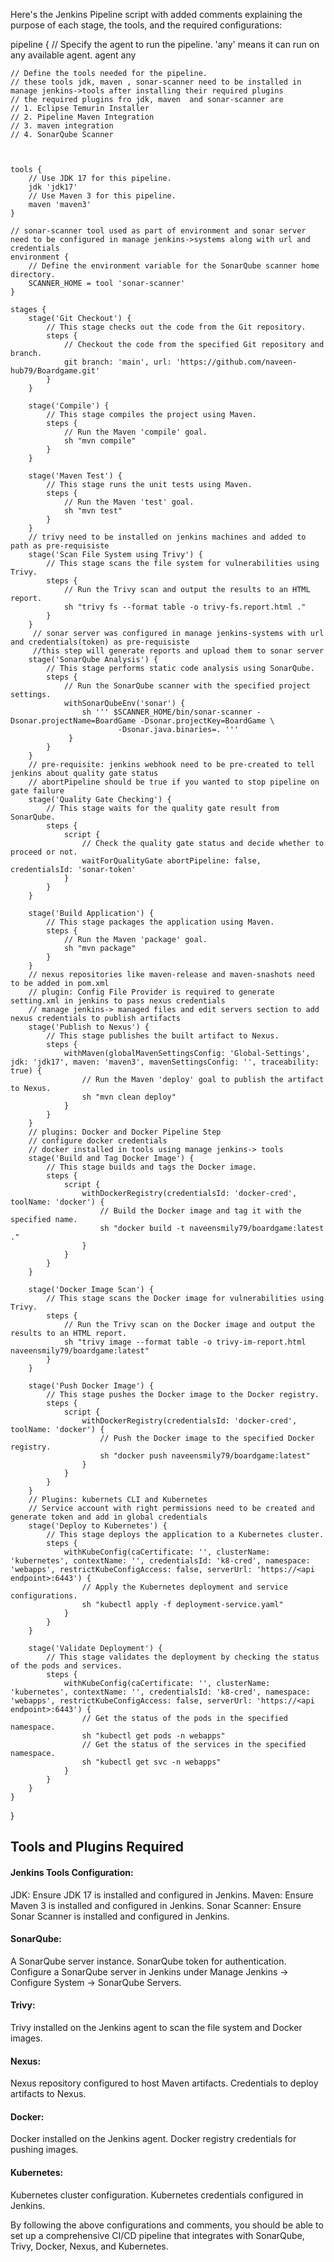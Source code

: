 Here's the Jenkins Pipeline script with added comments explaining the purpose of each stage, the tools, and the required configurations:

pipeline {
    // Specify the agent to run the pipeline. 'any' means it can run on any available agent.
    agent any
    
    // Define the tools needed for the pipeline.
    // these tools jdk, maven , sonar-scanner need to be installed in manage jenkins->tools after installing their required plugins
    // the required plugins fro jdk, maven  and sonar-scanner are 
    // 1. Eclipse Temurin Installer
    // 2. Pipeline Maven Integration
    // 3. maven integration
    // 4. SonarQube Scanner



    tools {
        // Use JDK 17 for this pipeline.
        jdk 'jdk17'
        // Use Maven 3 for this pipeline.
        maven 'maven3'
    }

    // sonar-scanner tool used as part of environment and sonar server need to be configured in manage jenkins->systems along with url and credentials
    environment {
        // Define the environment variable for the SonarQube scanner home directory.
        SCANNER_HOME = tool 'sonar-scanner'
    }
    
    stages {
        stage('Git Checkout') {
            // This stage checks out the code from the Git repository.
            steps {
                // Checkout the code from the specified Git repository and branch.
                git branch: 'main', url: 'https://github.com/naveen-hub79/Boardgame.git'
            }
        }

        stage('Compile') {
            // This stage compiles the project using Maven.
            steps {
                // Run the Maven 'compile' goal.
                sh "mvn compile"
            }
        }

        stage('Maven Test') {
            // This stage runs the unit tests using Maven.
            steps {
                // Run the Maven 'test' goal.
                sh "mvn test"
            }
        }
        // trivy need to be installed on jenkins machines and added to path as pre-requisiste
        stage('Scan File System using Trivy') {
            // This stage scans the file system for vulnerabilities using Trivy.
            steps {
                // Run the Trivy scan and output the results to an HTML report.
                sh "trivy fs --format table -o trivy-fs.report.html ."
            }
        }
         // sonar server was configured in manage jenkins-systems with url and credentials(token) as pre-requisiste
         //this step will generate reports and upload them to sonar server
        stage('SonarQube Analysis') {
            // This stage performs static code analysis using SonarQube.
            steps {
                // Run the SonarQube scanner with the specified project settings.
                withSonarQubeEnv('sonar') {
                    sh ''' $SCANNER_HOME/bin/sonar-scanner -Dsonar.projectName=BoardGame -Dsonar.projectKey=BoardGame \
                            -Dsonar.java.binaries=. '''
                 }
            }
        } 
        // pre-requisite: jenkins webhook need to be pre-created to tell jenkins about quality gate status
        // abortPipeline should be true if you wanted to stop pipeline on gate failure
        stage('Quality Gate Checking') {
            // This stage waits for the quality gate result from SonarQube.
            steps {
                script {
                    // Check the quality gate status and decide whether to proceed or not.
                    waitForQualityGate abortPipeline: false, credentialsId: 'sonar-token'
                }
            }
        }

        stage('Build Application') {
            // This stage packages the application using Maven.
            steps {
                // Run the Maven 'package' goal.
                sh "mvn package"
            }
        }
        // nexus repositories like maven-release and maven-snashots need to be added in pom.xml
        // plugin: Config File Provider is required to generate setting.xml in jenkins to pass nexus credentials
        // manage jenkins-> managed files and edit servers section to add nexus credentials to publish artifacts
        stage('Publish to Nexus') {
            // This stage publishes the built artifact to Nexus.
            steps {
                withMaven(globalMavenSettingsConfig: 'Global-Settings', jdk: 'jdk17', maven: 'maven3', mavenSettingsConfig: '', traceability: true) {
                    // Run the Maven 'deploy' goal to publish the artifact to Nexus.
                    sh "mvn clean deploy"
                }
            }
        }
        // plugins: Docker and Docker Pipeline Step
        // configure docker credentials
        // docker installed in tools using manage jenkins-> tools
        stage('Build and Tag Docker Image') {
            // This stage builds and tags the Docker image.
            steps {
                script {
                    withDockerRegistry(credentialsId: 'docker-cred', toolName: 'docker') {
                        // Build the Docker image and tag it with the specified name.
                        sh "docker build -t naveensmily79/boardgame:latest ."
                    }
                }
            }
        }

        stage('Docker Image Scan') {
            // This stage scans the Docker image for vulnerabilities using Trivy.
            steps {
                // Run the Trivy scan on the Docker image and output the results to an HTML report.
                sh "trivy image --format table -o trivy-im-report.html naveensmily79/boardgame:latest"
            }
        }

        stage('Push Docker Image') {
            // This stage pushes the Docker image to the Docker registry.
            steps {
                script {
                    withDockerRegistry(credentialsId: 'docker-cred', toolName: 'docker') {
                        // Push the Docker image to the specified Docker registry.
                        sh "docker push naveensmily79/boardgame:latest"
                    }
                }
            }
        }
        // Plugins: kubernets CLI and Kubernetes
        // Service account with right permissions need to be created and generate token and add in global credentials
        stage('Deploy to Kubernetes') {
            // This stage deploys the application to a Kubernetes cluster.
            steps {
                withKubeConfig(caCertificate: '', clusterName: 'kubernetes', contextName: '', credentialsId: 'k8-cred', namespace: 'webapps', restrictKubeConfigAccess: false, serverUrl: 'https://<api endpoint>:6443') {
                    // Apply the Kubernetes deployment and service configurations.
                    sh "kubectl apply -f deployment-service.yaml"
                }
            }
        }

        stage('Validate Deployment') {
            // This stage validates the deployment by checking the status of the pods and services.
            steps {
                withKubeConfig(caCertificate: '', clusterName: 'kubernetes', contextName: '', credentialsId: 'k8-cred', namespace: 'webapps', restrictKubeConfigAccess: false, serverUrl: 'https://<api endpoint>:6443') {
                    // Get the status of the pods in the specified namespace.
                    sh "kubectl get pods -n webapps"
                    // Get the status of the services in the specified namespace.
                    sh "kubectl get svc -n webapps"
                }
            }
        }        
    }
}


## Tools and Plugins Required
#### Jenkins Tools Configuration:

JDK: Ensure JDK 17 is installed and configured in Jenkins.
Maven: Ensure Maven 3 is installed and configured in Jenkins.
Sonar Scanner: Ensure Sonar Scanner is installed and configured in Jenkins.
#### SonarQube:

A SonarQube server instance.
SonarQube token for authentication.
Configure a SonarQube server in Jenkins under Manage Jenkins -> Configure System -> SonarQube Servers.
#### Trivy:

Trivy installed on the Jenkins agent to scan the file system and Docker images.
#### Nexus:

Nexus repository configured to host Maven artifacts.
Credentials to deploy artifacts to Nexus.
#### Docker:

Docker installed on the Jenkins agent.
Docker registry credentials for pushing images.
#### Kubernetes:

Kubernetes cluster configuration.
Kubernetes credentials configured in Jenkins.

By following the above configurations and comments, you should be able to set up a comprehensive CI/CD pipeline that integrates with SonarQube, Trivy, Docker, Nexus, and Kubernetes.
